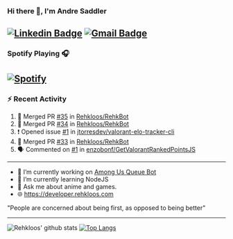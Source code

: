 ### Hi there 👋, I'm Andre Saddler
[![Linkedin Badge](https://img.shields.io/badge/-andrexsaddler-blue?style=flat-square&logo=Linkedin&logoColor=white&link=https://www.linkedin.com/in/andrexsaddler/)](https://www.linkedin.com/in/andrexsaddler/)
[![Gmail Badge](https://img.shields.io/badge/-contact@rehkloos.com-c14438?style=flat-square&logo=Gmail&logoColor=white&link=mailto:contact@rehkloos.com)](mailto:contact@rehkloos.com)
---
### Spotify Playing 🎧

[![Spotify](https://novatorem.rehkloos.vercel.app/api/spotify)](https://open.spotify.com/user/Rehkloos)
---

### :zap: Recent Activity

<!--START_SECTION:activity-->
1. 🎉 Merged PR [#35](https://github.com/Rehkloos/RehkBot/pull/35) in [Rehkloos/RehkBot](https://github.com/Rehkloos/RehkBot)
2. 🎉 Merged PR [#34](https://github.com/Rehkloos/RehkBot/pull/34) in [Rehkloos/RehkBot](https://github.com/Rehkloos/RehkBot)
3. ❗️ Opened issue [#1](https://github.com/jtorresdev/valorant-elo-tracker-cli/issues/1) in [jtorresdev/valorant-elo-tracker-cli](https://github.com/jtorresdev/valorant-elo-tracker-cli)
4. 🎉 Merged PR [#33](https://github.com/Rehkloos/RehkBot/pull/33) in [Rehkloos/RehkBot](https://github.com/Rehkloos/RehkBot)
5. 🗣 Commented on [#1](https://github.com/enzobonf/GetValorantRankedPointsJS/issues/1) in [enzobonf/GetValorantRankedPointsJS](https://github.com/enzobonf/GetValorantRankedPointsJS)
<!--END_SECTION:activity-->

---

- 🔭 I’m currently working on [Among Us Queue Bot](https://github.com/Rehkloos/queue-bot)
- 🌱 I’m currently learning NodeJS
- 💬 Ask me about anime and games.
- 🌐 https://developer.rehkloos.com

"People are concerned about being first, as opposed to being better"

---
![Rehkloos' github stats](https://github-readme-stats.vercel.app/api?username=Rehkloos&count_private=true)
[![Top Langs](https://github-readme-stats.vercel.app/api/top-langs/?username=Rehkloos&layout=compact)](https://github.com/anuraghazra/github-readme-stats)
